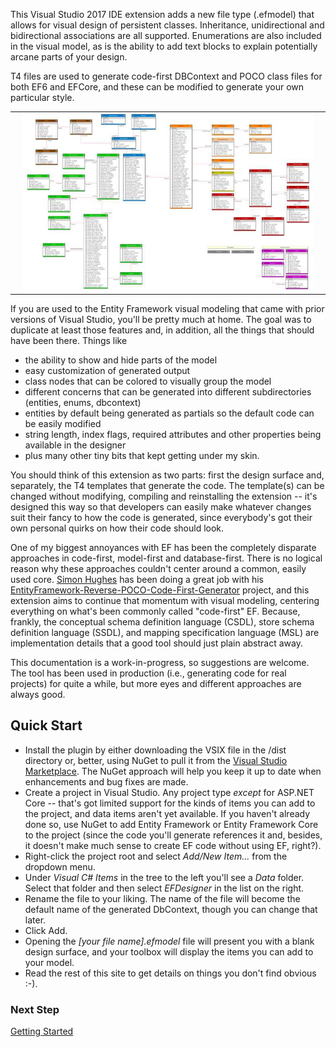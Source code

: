 <!--# Entity Framework Visual Designer

### Entity Framework visual design surface and code-first code generation for EF6, EFCore and beyond.
-->
This Visual Studio 2017 IDE extension adds a new file type (.efmodel) that allows for visual 
design of persistent classes. Inheritance, unidirectional and bidirectional associations are all 
supported. Enumerations are also included in the visual model, as is the ability to add text 
blocks to explain potentially arcane parts of your design. 

T4 files are used to generate code-first DBContext and POCO class files for both EF6 and EFCore, 
and these can be modified to generate your own particular style.

<table width="100%"><tr><td align="center" width="100%">
<img src="images/Designer.jpg" width="95%"/>
</td></tr></table>

If you are used to the Entity Framework visual modeling that came with prior versions of 
Visual Studio, you'll be pretty much at home. The goal was to duplicate at least those features 
and, in addition, all the things that should have been there. Things like
- the ability to show and hide parts of the model
- easy customization of generated output
- class nodes that can be colored to visually group the model
- different concerns that can be generated into different subdirectories (entities, enums, dbcontext)
- entities by default being generated as partials so the default code can be easily modified
- string length, index flags, required attributes and other properties being available in the designer
- plus many other tiny bits that kept getting under my skin.

You should think of this extension as two parts: first the design surface and, separately, the 
T4 templates that generate the code. The template(s) can be changed without modifying, compiling 
and reinstalling the extension -- it's designed this way so that developers can easily make 
whatever changes suit their fancy to how the code is generated, since everybody's got their own 
personal quirks on how their code should look.

One of my biggest annoyances with EF has been the completely disparate approaches in code-first, 
model-first and database-first. There is no logical reason why these approaches couldn't center around a common, easily used core. [Simon Hughes](https://github.com/sjh37) has been doing a great job with his [EntityFramework-Reverse-POCO-Code-First-Generator](https://github.com/sjh37/EntityFramework-Reverse-POCO-Code-First-Generator) project, and this extension aims to continue that momentum with visual modeling, centering everything on what's been commonly called "code-first" EF. Because, frankly, the conceptual schema definition language (CSDL), store schema definition language (SSDL), and mapping specification language (MSL) are implementation details that a good tool should just plain abstract away.

This documentation is a work-in-progress, so suggestions are welcome. The tool has been used in 
production (i.e., generating code for real projects) for quite a while, but more eyes and different 
approaches are always good.

## Quick Start

- Install the plugin by either downloading the VSIX file in the /dist directory or, better, using NuGet to pull it from the [Visual Studio Marketplace](https://marketplace.visualstudio.com/items?itemName=michaelsawczyn.EFDesigner). The NuGet approach will help you keep it up to date when enhancements and bug fixes are made.
- Create a project in Visual Studio. Any project type _except_ for ASP.NET Core -- that's got limited support for the kinds of items you can add to the project, and data items aren't yet available. If you haven't already done so, use NuGet to add Entity Framework or Entity Framework Core to the project (since the code you'll generate references it and, besides, it doesn't make much sense to create EF code without using EF, right?).
- Right-click the project root and select _Add/New Item..._ from the dropdown menu.
- Under _Visual C# Items_ in the tree to the left you'll see a _Data_ folder. Select that folder and then select _EFDesigner_ in the list on the right. 
- Rename the file to your liking. The name of the file will become the default name of the generated DbContext, though you can change that later.
- Click Add.
- Opening the _[your file name].efmodel_ file will present you with a blank design surface, and your toolbox will display the items you can add to your model.
- Read the rest of this site to get details on things you don't find obvious :-).

### Next Step 
[Getting Started](Getting-Started)
